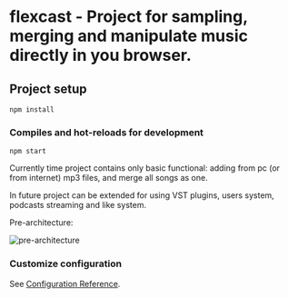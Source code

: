 # flexcast - Project for sampling, merging and manipulate music directly in you browser.

## Project setup
```
npm install
```

### Compiles and hot-reloads for development
```
npm start
```

Сurrently time project contains only basic functional: adding from pc (or from internet) mp3 files, and merge all songs as one.

In future project can be extended for using VST plugins, users system, podcasts streaming and like system.

Pre-architecture:


![pre-architecture](https://files.rtuitlab.ru/flexcast/diagram.png "Pre-architecture")


### Customize configuration
See [Configuration Reference](https://cli.vuejs.org/config/).

